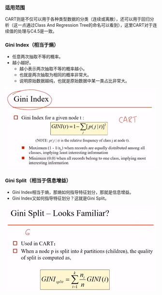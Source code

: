 ### 适用范围

CART则是不仅可以用于各种类型数据的分类（连续或离散），还可以用于回归分析（这一点通过Class And Regression Tree的命名可以看到），这里CART对于连续值的处理与C4.5是一致。



### Gini Index（相当于熵）

- 任意两次抽取不等的概率。
- 越小越好。
  - 越小表示两次抽取不等的概率越小。
  - 也就是两次抽取为相同的概率非常大。
  - 说明原始数据越纯，也就是原始数据中某一类占比非常大。

![QQ截图20200311001503](img/QQ截图20200311001503.png)



### Gini Split（相当于信息增益）

- Gini Index相当于熵，那熵如何指导特征划分，那就是信息增益。
- Gini Index又如何指导特征划分？这就是Gini Split。

![QQ截图20200311002032](img/QQ截图20200311002032.png)